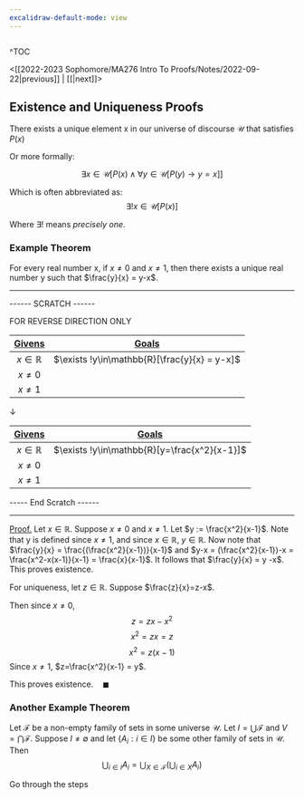 ```yaml
---
excalidraw-default-mode: view
---
```



```toc

```

^TOC

<[[2022-2023 Sophomore/MA276 Intro To Proofs/Notes/2022-09-22|previous]] | [[|next]]>


## Existence and Uniqueness Proofs

There exists a unique element x in our universe of discourse $\mathcal{U}$ that satisfies $P(x)$

Or more formally:

$$\exists x \in \mathcal{U}[P(x) \land \forall y \in \mathcal{U}[P(y) \to y= x]]$$ 

Which is often abbreviated as:
$$\exists ! x \in \mathcal{U}[P(x)]$$

Where $\exists !$ means *precisely one*.


### Example Theorem

For every real number x, if $x \neq 0$ and $x \neq 1$, then there exists a unique real number y such that $\frac{y}{x} = y-x$.

---
------ SCRATCH ------

FOR REVERSE DIRECTION ONLY

|<u>Givens</u>|<u>Goals</u>|
| :---: | :---: |
|$x \in \mathbb{R}$|$\exists !y\in\mathbb{R}[\frac{y}{x} = y-x]$|
|$x \neq 0$||
|$x \neq 1$||

$\downarrow$

|<u>Givens</u>|<u>Goals</u>|
| :---: | :---: |
|$x \in \mathbb{R}$|$\exists !y\in\mathbb{R}[y=\frac{x^2}{x-1}]$|
|$x \neq 0$||
|$x \neq 1$||



----- End Scratch ------

---

<u>Proof.</u> Let $x\in\mathbb{R}$. Suppose $x\neq 0$ and $x\neq 1$. Let $y := \frac{x^2}{x-1}$. Note that y is defined since $x\neq 1$, and since $x\in\mathbb{R}$, $y\in\mathbb{R}$. Now note that $\frac{y}{x} = \frac{(\frac{x^2}{x-1})}{x-1}$ and $y-x = (\frac{x^2}{x-1})-x = \frac{x^2-x(x-1)}{x-1} = \frac{x}{x-1}$. It follows that $\frac{y}{x} = y -x$. This proves existence.

For uniqueness, let $z\in\mathbb{R}$. Suppose $\frac{z}{x}=z-x$.


Then since $x\neq0$,
$$z = zx-x^2$$
$$x^2=zx=z$$
$$x^2=z(x-1)$$
Since $x\neq1$, $z=\frac{x^2}{x-1} = y$.

This proves existence.$\quad\blacksquare$

### Another Example Theorem

Let $\mathcal{F}$ be a non-empty family of sets in some universe $\mathcal{U}$. Let $I=\bigcup\mathcal{F}$ and $V = \bigcap\mathcal{F}$. Suppose $I\neq\emptyset$ and let $\{A_i : i\in I\}$ be some other family of sets in $\mathcal{U}$. Then 
$$\bigcup_{i\in I}A_i = \bigcup_{X\in\mathcal{F}}(\bigcup_{i\in X}A_i)$$

Go through the steps 
